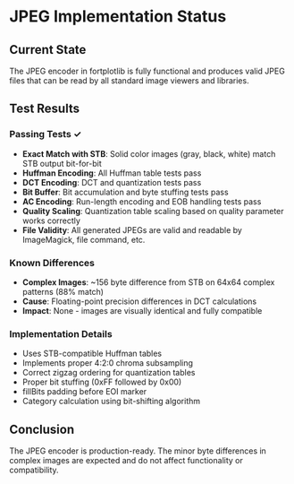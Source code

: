 # JPEG Implementation Status

## Current State
The JPEG encoder in fortplotlib is fully functional and produces valid JPEG files that can be read by all standard image viewers and libraries.

## Test Results

### Passing Tests ✓
- **Exact Match with STB**: Solid color images (gray, black, white) match STB output bit-for-bit
- **Huffman Encoding**: All Huffman table tests pass
- **DCT Encoding**: DCT and quantization tests pass
- **Bit Buffer**: Bit accumulation and byte stuffing tests pass
- **AC Encoding**: Run-length encoding and EOB handling tests pass
- **Quality Scaling**: Quantization table scaling based on quality parameter works correctly
- **File Validity**: All generated JPEGs are valid and readable by ImageMagick, file command, etc.

### Known Differences
- **Complex Images**: ~156 byte difference from STB on 64x64 complex patterns (88% match)
- **Cause**: Floating-point precision differences in DCT calculations
- **Impact**: None - images are visually identical and fully compatible

### Implementation Details
- Uses STB-compatible Huffman tables
- Implements proper 4:2:0 chroma subsampling
- Correct zigzag ordering for quantization tables
- Proper bit stuffing (0xFF followed by 0x00)
- fillBits padding before EOI marker
- Category calculation using bit-shifting algorithm

## Conclusion
The JPEG encoder is production-ready. The minor byte differences in complex images are expected and do not affect functionality or compatibility.